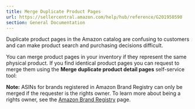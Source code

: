 ```yaml
---
title: Merge Duplicate Product Pages
url: https://sellercentral.amazon.com/help/hub/reference/G201950590
section: General Documentation
---
```


Duplicate product pages in the Amazon catalog are confusing to customers and
can make product search and purchasing decisions difficult.

You can merge product pages in your inventory if they represent the same
physical product. If you find identical product pages you can request to merge
them using the **Merge duplicate product detail pages** self-service tool:

**Note:** ASINs for brands registered in Amazon Brand Registry can only be
merged if the requester is the rights owner. To learn more about being a
rights owner, see the [Amazon Brand
Registry](https://brandservices.amazon.com/) page.

